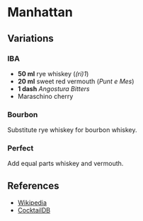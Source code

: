 # Manhattan

## Variations

### IBA

* **50 ml** rye whiskey (*(ri)1*)
* **20 ml** sweet red vermouth (*Punt e Mes*)
* **1 dash** *Angostura Bitters*
* Maraschino cherry

### Bourbon

Substitute rye whiskey for bourbon whiskey.

### Perfect

Add equal parts whiskey and vermouth.

## References

* [Wikipedia](http://en.wikipedia.org/wiki/Manhattan_(cocktail))
* [CocktailDB](http://www.cocktaildb.com/recipe_detail?id=3342)
